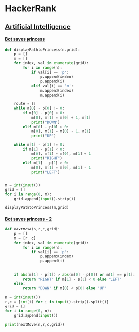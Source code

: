 # HackerRank

## [Artificial Intelligence](./Artificial%20Intelligence)
#### [Bot saves princess](./Artificial%20Intelligence/Bot%20saves%20princess.py)

```python
def displayPathtoPrincess(n,grid):
    p = []
    m = []
    for index, val in enumerate(grid):
        for i in range(n):
            if val[i] == 'p':
                p.append(index)
                p.append(i)
            elif val[i] == 'm':
                m.append(index)
                m.append(i)

    route = []
    while m[0] - p[0] != 0:
        if m[0] - p[0] < 0:
            m[0], m[1] = m[0] + 1, m[1]
            print("DOWN")
        elif m[0] - p[0] > 0:
            m[0], m[1] = m[0] - 1, m[1]
            print("UP")

    while m[1] - p[1] != 0:
        if m[1] - p[1] < 0:
            m[0], m[1] = m[0], m[1] + 1
            print("RIGHT")
        elif m[1] - p[1] > 0:
            m[0], m[1] = m[0], m[1] - 1
            print("LEFT")


m = int(input())
grid = [] 
for i in range(0, m): 
    grid.append(input().strip())

displayPathtoPrincess(m,grid)
```
#### [Bot saves princess - 2](./Artificial%20Intelligence/Bot%20saves%20princess%20-%202.py)

```python
def nextMove(n,r,c,grid):
    p = []
    m = [r, c]
    for index, val in enumerate(grid):
        for i in range(n):
            if val[i] == 'p':
                p.append(index)
                p.append(i)

                
    if abs(m[1] - p[1]) > abs(m[0] - p[0]) or m[1] == p[1]:
        return "RIGHT" if m[1] - p[1] < 0 else "LEFT"
    else:
        return "DOWN" if m[0] < p[0] else "UP"
            
n = int(input())
r,c = [int(i) for i in input().strip().split()]
grid = []
for i in range(0, n):
    grid.append(input())

print(nextMove(n,r,c,grid))
```
